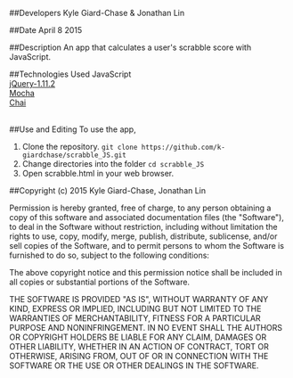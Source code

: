 ##Developers
Kyle Giard-Chase & Jonathan Lin

##Date
April 8 2015


##Description
An app that calculates a user's scrabble score with JavaScript.

##Technologies Used
JavaScript <br>
<a href='https://jquery.com/download/'>jQuery-1.11.2</a> <br>
<a href='http://mochajs.org/'>Mocha</a> <br>
<a href='http://chaijs.com/'>Chai</a><br><br>


##Use and Editing
To use the app, <br>
1. Clone the repository. `git clone https://github.com/k-giardchase/scrabble_JS.git`<br>
2. Change directories into the folder `cd scrabble_JS`<br>
3. Open scrabble.html in your web browser.

##Copyright (c) 2015 Kyle Giard-Chase, Jonathan Lin

Permission is hereby granted, free of charge, to any person obtaining a copy
of this software and associated documentation files (the "Software"), to deal
in the Software without restriction, including without limitation the rights
to use, copy, modify, merge, publish, distribute, sublicense, and/or sell
copies of the Software, and to permit persons to whom the Software is
furnished to do so, subject to the following conditions:

The above copyright notice and this permission notice shall be included in
all copies or substantial portions of the Software.

THE SOFTWARE IS PROVIDED "AS IS", WITHOUT WARRANTY OF ANY KIND, EXPRESS OR
IMPLIED, INCLUDING BUT NOT LIMITED TO THE WARRANTIES OF MERCHANTABILITY,
FITNESS FOR A PARTICULAR PURPOSE AND NONINFRINGEMENT. IN NO EVENT SHALL THE
AUTHORS OR COPYRIGHT HOLDERS BE LIABLE FOR ANY CLAIM, DAMAGES OR OTHER
LIABILITY, WHETHER IN AN ACTION OF CONTRACT, TORT OR OTHERWISE, ARISING FROM,
OUT OF OR IN CONNECTION WITH THE SOFTWARE OR THE USE OR OTHER DEALINGS IN
THE SOFTWARE.
